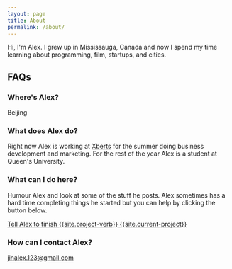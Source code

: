 ```yaml
---
layout: page
title: About
permalink: /about/
---
```


Hi, I'm Alex. I grew up in Mississauga, Canada and now I spend my time learning about programming, film, startups, and cities.

## FAQs

### Where's Alex?
Beijing

### What does Alex do?
Right now Alex is working at [Xberts](https://xberts.com) for the summer doing business development and marketing. For the rest of the year Alex is a student at Queen's University. 

### What can I do here?
Humour Alex and look at some of the stuff he posts. Alex sometimes has a hard time completing things he started but you can help by clicking the button below.

<div class="button"><a href="#">Tell Alex to finish {{site.project-verb}} {{site.current-project}}</a></div>

### How can I contact Alex?

[jinalex.123@gmail.com](mailto:jinalex.123@gmail.com)
